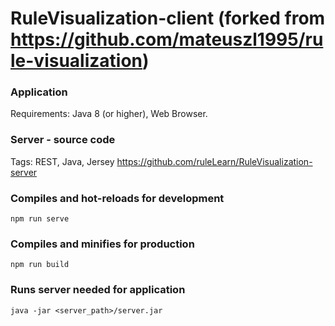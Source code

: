 # RuleVisualization-client (forked from https://github.com/mateuszl1995/rule-visualization)

### Application
Requirements: Java 8 (or higher), Web Browser.

### Server - source code
Tags: REST, Java, Jersey
https://github.com/ruleLearn/RuleVisualization-server

### Compiles and hot-reloads for development
```
npm run serve
```

### Compiles and minifies for production
```
npm run build
```

### Runs server needed for application
```
java -jar <server_path>/server.jar
```
